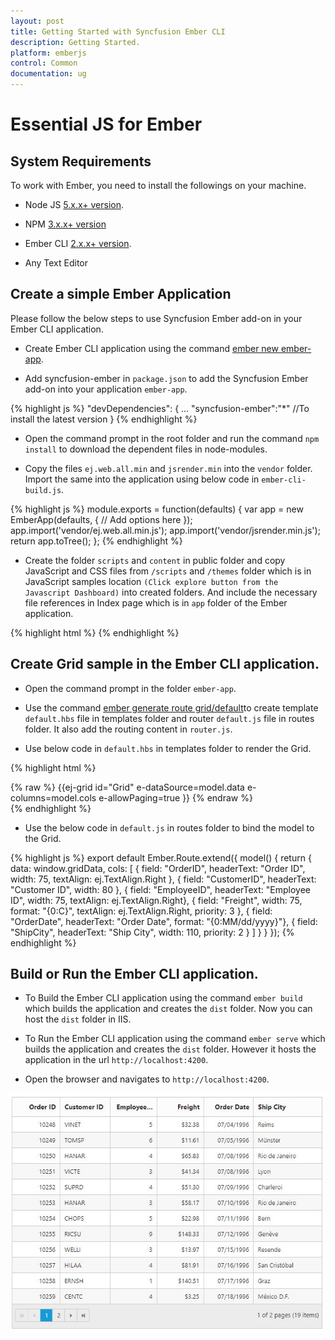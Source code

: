 ```yaml
---
layout: post
title: Getting Started with Syncfusion Ember CLI
description: Getting Started.
platform: emberjs
control: Common
documentation: ug
---
```


# Essential JS for Ember

## System Requirements

To work with Ember, you need to install the followings on your machine.

* Node JS [5.x.x+ version](https://nodejs.org/en/).

* NPM [3.x.x+ version](https://blog.npmjs.org/post/85484771375/how-to-install-npm)

* Ember CLI [2.x.x+ version](https://ember-cli.com/).

* Any Text Editor

## Create a simple Ember Application

Please follow the below steps to use Syncfusion Ember add-on in your Ember CLI application. 

* Create Ember CLI application using the command [ember new ember-app](https://ember-cli.com/user-guide/#create-a-new-project).

* Add syncfusion-ember in `package.json` to add the Syncfusion Ember add-on into your application `ember-app`.

{% highlight js %}
    "devDependencies": {
        ...
	    "syncfusion-ember":"*" //To install the latest version
    }
{% endhighlight %}

* Open the command prompt in the root folder and run the command `npm install` to download the dependent files in node-modules.

* Copy the files `ej.web.all.min` and `jsrender.min` into the `vendor` folder. Import the same into the application using below code in `ember-cli-build.js`.

{% highlight js %}
    module.exports = function(defaults) {
        var app = new EmberApp(defaults, {
            // Add options here
        });
        app.import('vendor/ej.web.all.min.js');
        app.import('vendor/jsrender.min.js');
        return app.toTree();
    };
{% endhighlight %}

* Create the folder `scripts` and `content` in public folder and copy JavaScript and CSS files from `/scripts` and `/themes` folder which is in JavaScript samples location `(Click explore button from the Javascript Dashboard)` into created folders. And include the necessary file references in Index page which is in `app` folder of the Ember application.

{% highlight html %}
    <head>
        <link rel="stylesheet" href="{{rootURL}}content/ejthemes/default-theme/ej.web.all.min.css">
    </head>
    <body>
        <script src="{{rootURL}}scripts/scripts/jsondata.min.js" type="text/javascript"></script>
    </body>
{% endhighlight %}

## Create Grid sample in the Ember CLI application.

* Open the command prompt in the folder `ember-app`.

* Use the command [ember generate route grid/default](https://guides.emberjs.com/v2.11.0/routing/defining-your-routes/)to create template `default.hbs` file in templates folder and router `default.js` file in routes folder. It also add the routing content in `router.js`.

* Use below code in `default.hbs` in templates folder to render the Grid.

{% highlight html %}
	<div class="e-control">
	{% raw %}
	{{ej-grid id="Grid" e-dataSource=model.data e-columns=model.cols e-allowPaging=true }}
	{% endraw %}
	</div>
{% endhighlight %}

* Use the below code in `default.js` in routes folder to bind the model to the Grid.

{% highlight js %}
    export default Ember.Route.extend({
        model() {
            return {
                data: window.gridData,
                cols: [
                    { field: "OrderID", headerText: "Order ID", width: 75, textAlign: ej.TextAlign.Right },
                    { field: "CustomerID", headerText: "Customer ID", width: 80 },
                    { field: "EmployeeID", headerText: "Employee ID", width: 75, textAlign: ej.TextAlign.Right},
                    { field: "Freight", width: 75, format: "{0:C}", textAlign: ej.TextAlign.Right, priority: 3 },
                    { field: "OrderDate", headerText: "Order Date", format: "{0:MM/dd/yyyy}"},
                    { field: "ShipCity", headerText: "Ship City", width: 110, priority: 2 }
               ]
           }
        }
    });
{% endhighlight %}

## Build or Run the Ember CLI application.

* To Build the Ember CLI application using the command `ember build` which builds the application and creates the `dist` folder. Now you can host the `dist` folder in IIS.

* To Run the Ember CLI application using the command `ember serve` which builds the application and creates the `dist` folder. However it hosts the application in the url `http://localhost:4200`.

* Open the browser and navigates to `http://localhost:4200`.

![](/emberjs/Getting-Started_images/Getting-Started_img1.png)